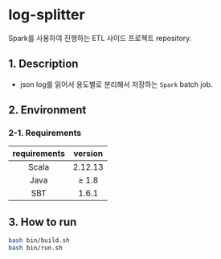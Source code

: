 # log-splitter
Spark를 사용하여 진행하는 ETL 사이드 프로젝트 repository.

## 1. Description

- json log를 읽어서 용도별로 분리해서 저장하는 `Spark` batch job.


## 2. Environment

### 2-1. Requirements

| requirements    |  version  |
|:---------------:|:-----------:|
| Scala           |   2.12.13   |
| Java            |   ≥ 1.8     |
| SBT             |   1.6.1     |


## 3. How to run

```bash
bash bin/build.sh
bash bin/run.sh
```

